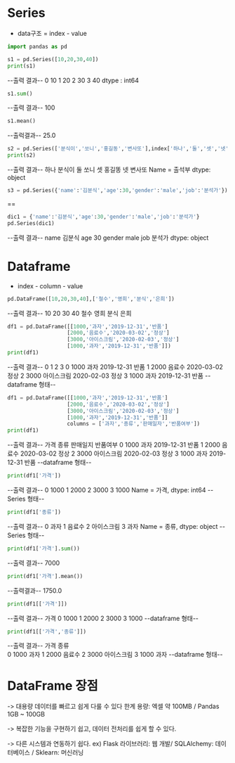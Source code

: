 # Series
- data구조 = index - value

```python
import pandas as pd

s1 = pd.Series([10,20,30,40])
print(s1)
```

--출력 결과--
0    10
1    20
2    30
3    40
dtype : int64
```python
s1.sum()
```
--출력 결과--
100
```python
s1.mean()
```
--출럭결과--
25.0
```python
s2 = pd.Series(['분식이','쏘니','홍길동','변사또'],index['하나','둘','셋','넷'], name = '출석부')
print(s2)
```
--출력 결과--
하나    분식이
둘       쏘니
셋       홍길똥
넷       변사또
Name = 출석부 dtype: object

```python
s3 = pd.Series({'name':'김분식','age':30,'gender':'male','job':'분석가'})
```
==
```python
dic1 = {'name':'김분식','age':30,'gender':'male','job':'분석가'}
pd.Series(dic1)
```
--출력 결과--
name     김분식
age        30
gender   male
job         분석가
dtype: object
# Dataframe
- index - column - value
```python
pd.DataFrame([10,20,30,40],['철수','영희','분식','은희'])
```
--출력 결과--
10      20       30       40
철수   영희   분식   은희

```python
df1 = pd.DataFrame([[1000,'과자','2019-12-31','반품']
				   [2000,'음료수','2020-03-02','정상']
				   [3000,'아이스크림','2020-02-03','정상']
				   [1000,'과자','2019-12-31','반품']])
print(df1)
```
--출력 결과--
     0                    1                   2     3
0 1000              과자  2019-12-31 반품
1 2000           음료수 2020-03-02 정상
2 3000    아이스크림 2020-02-03 정상
3 1000               과자 2019-12-31 반품
--dataframe 형태--

```python
df1 = pd.DataFrame([[1000,'과자','2019-12-31','반품']
				   [2000,'음료수','2020-03-02','정상']
				   [3000,'아이스크림','2020-02-03','정상']
				   [1000,'과자','2019-12-31','반품']]
				   columns = ['과자','종류','판매일자','반품여부'])
print(df1)
```
--출력 결과--
   가격               종류     판매일지  반품여부
0 1000              과자  2019-12-31         반품
1 2000           음료수 2020-03-02         정상
2 3000    아이스크림 2020-02-03         정상
3 1000               과자 2019-12-31         반품
--dataframe 형태--

```python
print(df1['가격'])
```

--출력 결과--
0        1000
1        2000
2        3000
3        1000
Name = 가격,  dtype: int64
--Series 형태--

```python
print(df1['종류'])
```

--출력 결과--
0        과자
1        음료수
2        아이스크림
3        과자
Name = 종류,  dtype: object
--Series 형태--
```python
print(df1['가격'].sum())
```
--출력 결과--
7000

```python
print(df1['가격'].mean())
```
--출력결과--
1750.0

```python
print(df1[['가격']])
```
--출력 결과-- 
       가격
0        1000
1        2000
2        3000
3        1000
--dataframe 형태--

```python
print(df1[['가격','종류']])
```
--출력 결과--
   가격               종류     
0 1000              과자 
1 2000           음료수
2 3000    아이스크림 
3 1000               과자
--dataframe 형태--


# DataFrame 장점

-> 대용량 데이터를 빠르고 쉽게 다룰 수 있다
 한계 용량: 엑셀 약 100MB / Pandas 1GB ~ 100GB

-> 복잡한 기능을 구현하기 쉽고, 데이터 전처리를 쉽게 할 수 있다.

-> 다른 시스템과 연동하기 쉽다.
ex) Flask 라이브러리: 웹 개발/ SQLAlchemy: 데이터베이스 / Sklearn: 머신러닝